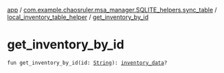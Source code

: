 [app](../../index.md) / [com.example.chaosruler.msa_manager.SQLITE_helpers.sync_table](../index.md) / [local_inventory_table_helper](index.md) / [get_inventory_by_id](.)

# get_inventory_by_id

`fun get_inventory_by_id(id: `[`String`](https://kotlinlang.org/api/latest/jvm/stdlib/kotlin/-string/index.html)`): `[`inventory_data`](../../com.example.chaosruler.msa_manager.object_types/inventory_data/index.md)`?`